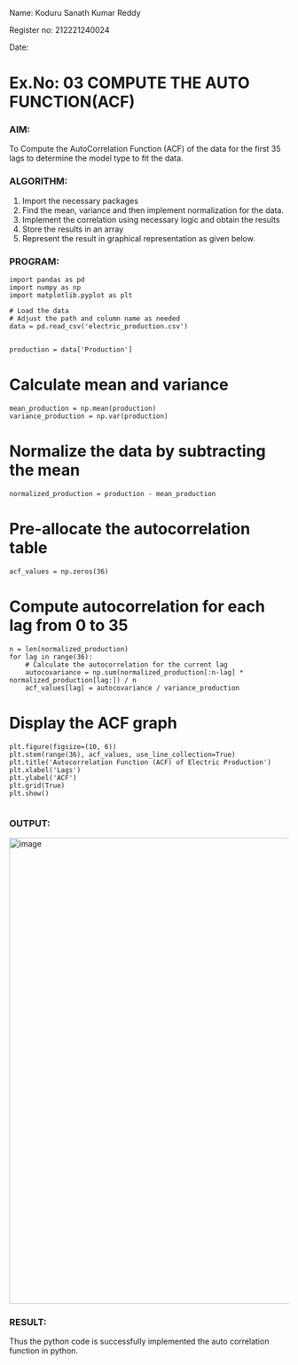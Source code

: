 Name: Koduru Sanath Kumar Reddy

Register no: 212221240024

Date:
# Ex.No: 03   COMPUTE THE AUTO FUNCTION(ACF)


### AIM:
To Compute the AutoCorrelation Function (ACF) of the data for the first 35 lags to determine the model
type to fit the data.
### ALGORITHM:
1. Import the necessary packages
2. Find the mean, variance and then implement normalization for the data.
3. Implement the correlation using necessary logic and obtain the results
4. Store the results in an array
5. Represent the result in graphical representation as given below.
   
### PROGRAM:
~~~
import pandas as pd
import numpy as np
import matplotlib.pyplot as plt

# Load the data
# Adjust the path and column name as needed
data = pd.read_csv('electric_production.csv')


production = data['Production']
~~~


# Calculate mean and variance
~~~
mean_production = np.mean(production)
variance_production = np.var(production)
~~~~

# Normalize the data by subtracting the mean
~~~
normalized_production = production - mean_production
~~~
# Pre-allocate the autocorrelation table
~~~
acf_values = np.zeros(36)
~~~
# Compute autocorrelation for each lag from 0 to 35
~~~
n = len(normalized_production)
for lag in range(36):
    # Calculate the autocorrelation for the current lag
    autocovariance = np.sum(normalized_production[:n-lag] * normalized_production[lag:]) / n
    acf_values[lag] = autocovariance / variance_production
~~~
# Display the ACF graph
~~~
plt.figure(figsize=(10, 6))
plt.stem(range(36), acf_values, use_line_collection=True)
plt.title('Autocorrelation Function (ACF) of Electric Production')
plt.xlabel('Lags')
plt.ylabel('ACF')
plt.grid(True)
plt.show()


~~~

### OUTPUT:
<img width="840" alt="image" src="https://github.com/user-attachments/assets/3c50f6f3-93d8-409a-a2ae-2d759b19fb55">


### RESULT:

Thus the python code is successfully implemented the auto correlation function in python.
